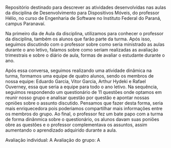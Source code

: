 Repositório destinado para descrever as atividades desenvolvidas nas aulas da disciplina de Desenvolvimento para Dispositivos Móveis, do professor Hélio, no curso de Engenharia de Software no Instituto Federal do Paraná, campus Paranavaí. 

Na primeiro dia de Aula da disciplina, utilizamos para conhecer o professor da disciplina, também os alunos que farão parte da turma. Após isso, seguimos discutindo com o professor sobre como seria ministrado as aulas durante o ano letivo, falamos sobre como seriam realizadas as avaliação trimestrais e sobre o diário de aula, formas de avaliar o estudante durante o ano.

Após essa conversa, seguimos realizando uma atividade dinâmica na turma, formamos uma equipe de quatro alunos, sendo os membros de nossa equipe: Eduardo Garcia, Vitor Garcia, Arthur Hydeki e Rafael Ouverney,  essa que seria a equipe para todo o ano letivo. Na sequência, seguimos respondendo um questionário de 11 questões onde optamos em reunir nosso grupo e analisar questão por questão e apontar nossas opniões sobre o assunto discutido. Pensamos que fazer desta forma, seria mais enriquecedora pois poderiamos compartilhar mais informações entre os membros do grupo. Ao final, o professor fez um bate papo com a turma de forma dinânmica sobre o questionário, os alunos davam suas poniões obre as questões e o professor complementava os assuntos, assim aumentando o aprendizado adquirido durante a aula.

Avaliação individual: A
Avaliação do grupo: A

